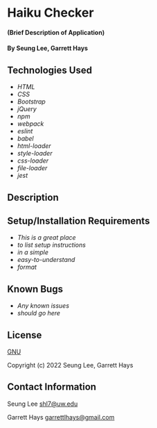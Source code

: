 # Haiku Checker

#### (Brief Description of Application)

#### By Seung Lee, Garrett Hays

## Technologies Used

* _HTML_
* _CSS_
* _Bootstrap_
* _jQuery_
* _npm_
* _webpack_
* _eslint_
* _babel_
* _html-loader_
* _style-loader_
* _css-loader_
* _file-loader_
* _jest_

## Description

## Setup/Installation Requirements

* _This is a great place_
* _to list setup instructions_
* _in a simple_
* _easy-to-understand_
* _format_

## Known Bugs

* _Any known issues_
* _should go here_

## License

[GNU](/LICENSE-GNU)

Copyright (c) 2022 Seung Lee, Garrett Hays

## Contact Information

Seung Lee
shl7@uw.edu

Garrett Hays
garrettlhays@gmail.com